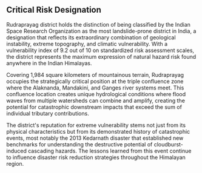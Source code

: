 ## Critical Risk Designation

Rudraprayag district holds the distinction of being classified by the Indian Space Research Organization as the most landslide-prone district in India, a designation that reflects its extraordinary combination of geological instability, extreme topography, and climatic vulnerability. With a vulnerability index of 9.2 out of 10 on standardized risk assessment scales, the district represents the maximum expression of natural hazard risk found anywhere in the Indian Himalayas.

Covering 1,984 square kilometers of mountainous terrain, Rudraprayag occupies the strategically critical position at the triple confluence zone where the Alaknanda, Mandakini, and Ganges river systems meet. This confluence location creates unique hydrological conditions where flood waves from multiple watersheds can combine and amplify, creating the potential for catastrophic downstream impacts that exceed the sum of individual tributary contributions.

The district's reputation for extreme vulnerability stems not just from its physical characteristics but from its demonstrated history of catastrophic events, most notably the 2013 Kedarnath disaster that established new benchmarks for understanding the destructive potential of cloudburst-induced cascading hazards. The lessons learned from this event continue to influence disaster risk reduction strategies throughout the Himalayan region.
